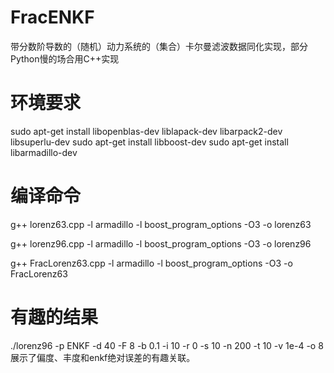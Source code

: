 # FracENKF
带分数阶导数的（随机）动力系统的（集合）卡尔曼滤波数据同化实现，部分Python慢的场合用C++实现

# 环境要求
sudo apt-get install libopenblas-dev liblapack-dev libarpack2-dev libsuperlu-dev
sudo apt-get install libboost-dev
sudo apt-get install libarmadillo-dev

# 编译命令
g++ lorenz63.cpp -l armadillo -l boost_program_options -O3 -o lorenz63

g++ lorenz96.cpp -l armadillo -l boost_program_options -O3 -o lorenz96

g++ FracLorenz63.cpp -l armadillo -l boost_program_options -O3 -o FracLorenz63

# 有趣的结果
 ./lorenz96 -p ENKF -d 40 -F 8 -b 0.1 -i 10 -r 0 -s 10 -n 200 -t 10 -v 1e-4 -o 8展示了偏度、丰度和enkf绝对误差的有趣关联。
